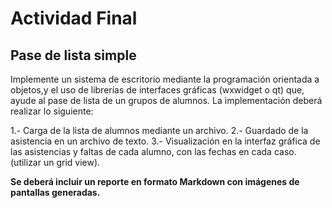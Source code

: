 # Actividad Final
## Pase de lista simple

Implemente un sistema de escritorio mediante la programación orientada a objetos,y el uso de librerías de interfaces gráficas (wxwidget o qt) que, ayude al pase de lista de un grupos de alumnos. La implementación deberá realizar lo siguiente:

1.- Carga de la lista de alumnos mediante un archivo.
2.- Guardado de la asistencia en un archivo de texto.
3.- Visualización en la interfaz gráfica de las asistencias y faltas de cada alumno, con las fechas en cada caso. (utilizar un grid view).

**Se deberá incluir un reporte en formato Markdown con imágenes de pantallas generadas.**
